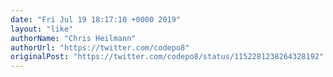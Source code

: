 ```yaml
---
date: "Fri Jul 19 18:17:10 +0000 2019"
layout: "like"
authorName: "Chris Heilmann"
authorUrl: "https://twitter.com/codepo8"
originalPost: "https://twitter.com/codepo8/status/1152281238264328192"
---
```


